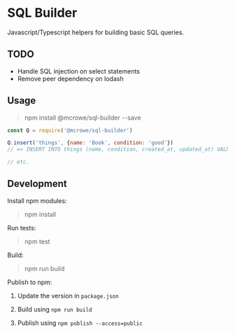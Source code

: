 # SQL Builder

Javascript/Typescript helpers for building basic SQL queries.

## TODO

- Handle SQL injection on select statements
- Remove peer dependency on lodash

## Usage

> npm install @mcrowe/sql-builder --save

```js
const Q = require('@mcrowe/sql-builder')

Q.insert('things', {name: 'Book', condition: 'good'})
// => INSERT INTO things (name, condition, created_at, updated_at) VALUES ('Book', 'good', now(), now());

// etc.
```

## Development

Install npm modules:

> npm install

Run tests:

> npm test

Build:

> npm run build

Publish to npm:

1. Update the version in `package.json`

2. Build using `npm run build`

3. Publish using `npm publish --access=public`

